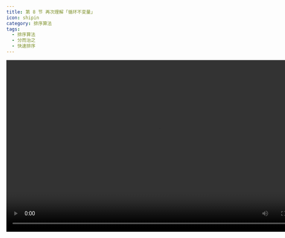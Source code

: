 ```yaml
---
title: 第 8 节 再次理解「循环不变量」
icon: shipin
category: 排序算法
tags:
  - 排序算法
  - 分而治之
  - 快速排序
---
```



<video src="https://suanfa8.com/files/quick-sort/6-8.mp4" controls="controls" width="800" height="450">
Your browser does not support the video tag.
</video>